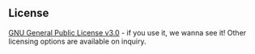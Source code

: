## License
[GNU General Public License v3.0](https://www.gnu.org/licenses/gpl-3.0.en.html) - if you use it, we wanna see it!
Other licensing options are available on inquiry.
